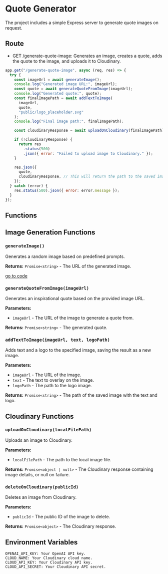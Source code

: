 # Quote Generator

The project includes a simple Express server to generate quote images on request.

## Route

- GET /generate-quote-image: Generates an image, creates a quote, adds the quote to the image, and uploads it to Cloudinary.

```javascript
app.get("/generate-quote-image", async (req, res) => {
  try {
    const imageUrl = await generateImage();
    console.log("Generated image URL:", imageUrl);
    const quote = await generateQuoteFromImage(imageUrl);
    console.log("Generated quote:", quote);
    const finalImagePath = await addTextToImage(
      imageUrl,
      quote,
      "public/logo_placeholder.svg"
    );
    console.log("Final image path:", finalImagePath);

    const cloudinaryResponse = await uploadOnCloudinary(finalImagePath);

    if (!cloudinaryResponse) {
      return res
        .status(500)
        .json({ error: "Failed to upload image to Cloudinary." });
    }

    res.json({
      quote,
      cloudinaryResponse, // This will return the path to the saved image
    });
  } catch (error) {
    res.status(500).json({ error: error.message });
  }
});
```

## Functions

## Image Generation Functions

### `generateImage()`

Generates a random image based on predefined prompts.

**Returns:** `Promise<string>` - The URL of the generated image.

[go to code](#generateimage)

### `generateQuoteFromImage(imageUrl)`

Generates an inspirational quote based on the provided image URL.

**Parameters:**

- `imageUrl` - The URL of the image to generate a quote from.

**Returns:** `Promise<string>` - The generated quote.

### `addTextToImage(imageUrl, text, logoPath)`

Adds text and a logo to the specified image, saving the result as a new image.

**Parameters:**

- `imageUrl` - The URL of the image.
- `text` - The text to overlay on the image.
- `logoPath` - The path to the logo image.

**Returns:** `Promise<string>` - The path of the saved image with the text and logo.

## Cloudinary Functions

### `uploadOnCloudinary(localFilePath)`

Uploads an image to Cloudinary.

**Parameters:**

- `localFilePath` - The path to the local image file.

**Returns:** `Promise<object | null>` - The Cloudinary response containing image details, or null on failure.

### `deleteOnCloudinary(publicId)`

Deletes an image from Cloudinary.

**Parameters:**

- `publicId` - The public ID of the image to delete.

**Returns:** `Promise<object>` - The Cloudinary response.

## Environment Variables

```plaintext
OPENAI_API_KEY: Your OpenAI API key.
CLOUD_NAME: Your Cloudinary cloud name.
CLOUD_API_KEY: Your Cloudinary API key.
CLOUD_API_SECRET: Your Cloudinary API secret.
```
